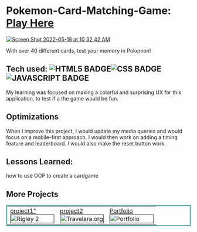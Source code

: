 # Pokemon-Card-Matching-Game: <a href="" target="_blank">Play Here</a>
<a href="https://pokemon-card-game-mathcing-e2n.netlify.app/" target="_blank">![Screen Shot 2022-05-18 at 10 32 42 AM](https://user-images.githubusercontent.com/47010869/169069190-a7ab8241-dd23-4f15-b78a-e63c108ecce3.png)
</a>


With over 40 different cards, test your memory in Pokemon!

## Tech used: ![HTML5 BADGE](https://img.shields.io/static/v1?label=|&message=HTML5&color=23555f&style=plastic&logo=html5)![CSS BADGE](https://img.shields.io/static/v1?label=|&message=CSS3&color=285f65&style=plastic&logo=css3)![JAVASCRIPT BADGE](https://img.shields.io/static/v1?label=|&message=JAVASCRIPT&color=3c7f5d&style=plastic&logo=javascript)

My learning was focused on making a colorful and surprising UX for this application, to test if a the game would be fun.

## Optimizations
When I improve this project, I would update my media queries and would focus on a mobile-first approach. I would then work on adding a timing feature and leaderboard. I would also make the reset button work. 

## Lessons Learned:

how to use OOP to create a cardgame





## More Projects



<table bordercolor="#66b2b2">
  
  <tr>
    <td width="33.3%" valign="top">
<a target="_blank" href="">project1"</a>
        <br />
      <a target="_blank" href="">
            <img src="" width="100%"  alt="Rigley 2"/>
        </a>
    </td>
    <td width="33.3%" valign="top">
<a target="_blank" href="">project2</a>
      <br />
        <a target="_blank" href="">
          <img src="" width="100%" alt="Travelara.org"/>
        </a>
    </td>
    <td width="33.3%" valign="top">
<a target="_blank" href="">Portfolio</a>
        <br />
        <a target="_blank" href="">
          <img src="" width="100%" alt="Portfolio"/>
        </a>
    </td>
  </tr>
</table>
